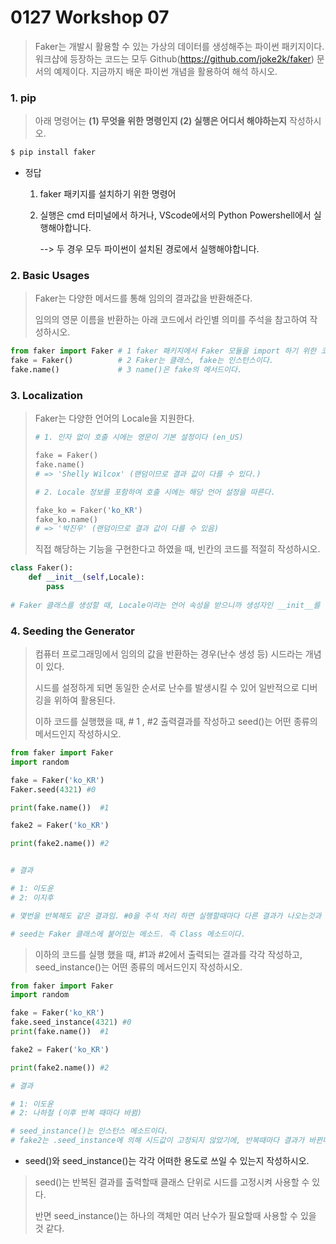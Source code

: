 # 0127 Workshop 07

> Faker는 개발시 활용할 수 있는 가상의 데이터를 생성해주는 파이썬 패키지이다. 워크샵에 등장하는 코드는 모두 Github(https://github.com/joke2k/faker) 문서의 예제이다. 지금까지 배운 파이썬 개념을 활용하여 해석 하시오.



### 1. pip

> 아래 명령어는 **(1) 무엇을 위한 명령인지 (2) 실행은 어디서 해야하는지**  작성하시오.

```python
$ pip install faker
```



* 정답

  1. faker 패키지를 설치하기 위한 명령어

  2. 실행은 cmd 터미널에서 하거나, VScode에서의 Python Powershell에서 실행해야합니다.

     --> 두 경우 모두 파이썬이 설치된 경로에서 실행해야합니다.



### 2. Basic Usages

> Faker는 다양한 메서드를 통해 임의의 결과값을 반환해준다.
>
> 임의의 영문 이름을 반환하는 아래 코드에서 라인별 의미를 주석을 참고하여 작성하시오.



```python
from faker import Faker # 1 faker 패키지에서 Faker 모듈을 import 하기 위한 코드이다.
fake = Faker()			# 2 Faker는 클래스, fake는 인스턴스이다.
fake.name()				# 3 name()은 fake의 메서드이다.
```





### 3. Localization

> Faker는 다양한 언어의 Locale을 지원한다.
>
> ```python
> # 1. 인자 없이 호출 시에는 영문이 기본 설정이다 (en_US)
> 
> fake = Faker()
> fake.name()
> # => 'Shelly Wilcox' (랜덤이므로 결과 값이 다를 수 있다.)
> ```
>
> ```python
> # 2. Locale 정보를 포함하여 호출 시에는 해당 언어 설정을 따른다.
> 
> fake_ko = Faker('ko_KR')
> fake_ko.name()
> # => '박진우' (랜덤이므로 결과 값이 다를 수 있음)
> ```
>
> 직접 해당하는 기능을 구현한다고 하였을 때, 빈칸의 코드를 적절히 작성하시오.



```python
class Faker():
    def __init__(self,Locale):
        pass
    
# Faker 클래스를 생성할 때, Locale이라는 언어 속성을 받으니까 생성자인 __init__를 구현해준다.
```





### 4. Seeding the Generator

> 컴퓨터 프로그래밍에서 임의의 값을 반환하는 경우(난수 생성 등) 시드라는 개념이 있다.
>
> 시드를 설정하게 되면 동일한 순서로 난수를 발생시킬 수 있어 일반적으로 디버깅을 위하여 활용된다.
>
> 이하 코드를 실행했을 때, # 1 , #2 출력결과를 작성하고 seed()는 어떤 종류의 메서드인지 작성하시오.

```python
from faker import Faker
import random

fake = Faker('ko_KR')
Faker.seed(4321) #0

print(fake.name())  #1

fake2 = Faker('ko_KR')

print(fake2.name()) #2


# 결과

# 1: 이도윤
# 2: 이지후

# 몇번을 반복해도 같은 결과임. #0을 주석 처리 하면 실행할때마다 다른 결과가 나오는것과 대조됨.

# seed는 Faker 클래스에 붙어있는 메소드. 즉 Class 메소드이다.

```



> 이하의 코드를 실행 했을 때, #1과 #2에서 출력되는 결과를 각각 작성하고, seed_instance()는 어떤 종류의 메서드인지 작성하시오.

```python
from faker import Faker
import random

fake = Faker('ko_KR')
fake.seed_instance(4321) #0
print(fake.name())  #1

fake2 = Faker('ko_KR')

print(fake2.name()) #2

# 결과

# 1: 이도윤
# 2: 나하철 (이후 반복 때마다 바뀜) 

# seed_instance()는 인스턴스 메소드이다.
# fake2는 .seed_instance에 의해 시드값이 고정되지 않았기에, 반복때마다 결과가 바뀐다
```





* seed()와 seed_instance()는 각각 어떠한 용도로 쓰일 수 있는지 작성하시오.

> seed()는 반복된 결과를 출력할때 클래스 단위로 시드를 고정시켜 사용할 수 있다.
>
> 반면 seed_instance()는 하나의 객체만 여러 난수가 필요할때 사용할 수 있을 것 같다.